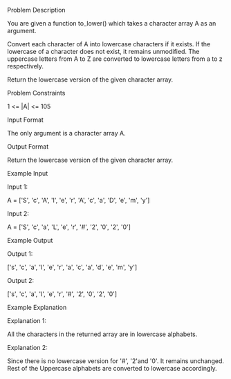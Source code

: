 Problem Description

You are given a function to_lower() which takes a character array A as an argument.

Convert each character of A into lowercase characters if it exists. If the lowercase of a character does not exist, it remains unmodified.
The uppercase letters from A to Z are converted to lowercase letters from a to z respectively.

Return the lowercase version of the given character array.



Problem Constraints

1 <= |A| <= 105



Input Format

The only argument is a character array A.



Output Format

Return the lowercase version of the given character array.



Example Input

Input 1:

A = ['S', 'c', 'A', 'l', 'e', 'r', 'A', 'c', 'a', 'D', 'e', 'm', 'y']

Input 2:

A = ['S', 'c', 'a', 'L', 'e', 'r', '#', '2', '0', '2', '0']


Example Output

Output 1:

['s', 'c', 'a', 'l', 'e', 'r', 'a', 'c', 'a', 'd', 'e', 'm', 'y']

Output 2:

['s', 'c', 'a', 'l', 'e', 'r', '#', '2', '0', '2', '0']


Example Explanation

Explanation 1:

All the characters in the returned array are in lowercase alphabets.

Explanation 2:

Since there is no lowercase version for '#', '2'and '0'.  It remains unchanged.
Rest of the Uppercase alphabets are converted to lowercase accordingly.